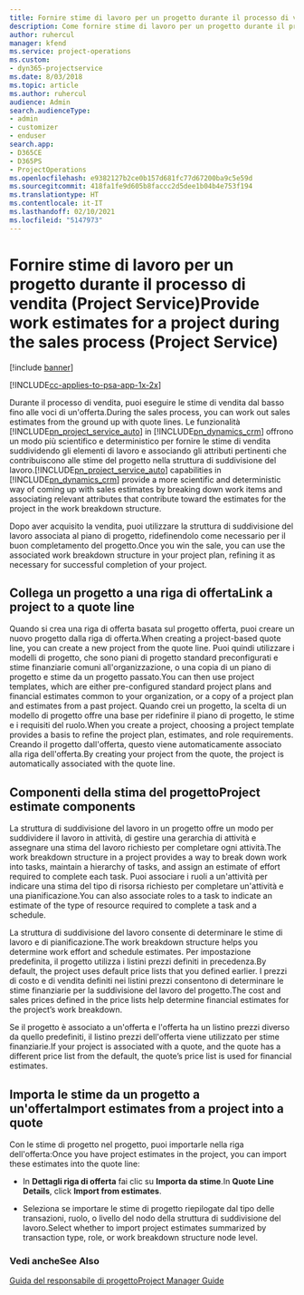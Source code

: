 ```yaml
---
title: Fornire stime di lavoro per un progetto durante il processo di vendita
description: Come fornire stime di lavoro per un progetto durante il processo di vendita in Project Service
author: ruhercul
manager: kfend
ms.service: project-operations
ms.custom:
- dyn365-projectservice
ms.date: 8/03/2018
ms.topic: article
ms.author: ruhercul
audience: Admin
search.audienceType:
- admin
- customizer
- enduser
search.app:
- D365CE
- D365PS
- ProjectOperations
ms.openlocfilehash: e9382127b2ce0b157d681fc77d67200ba9c5e59d
ms.sourcegitcommit: 418fa1fe9d605b8faccc2d5dee1b04b4e753f194
ms.translationtype: HT
ms.contentlocale: it-IT
ms.lasthandoff: 02/10/2021
ms.locfileid: "5147973"
---
```

# <a name="provide-work-estimates-for-a-project-during-the-sales-process-project-service"></a><span data-ttu-id="80dc3-103">Fornire stime di lavoro per un progetto durante il processo di vendita (Project Service)</span><span class="sxs-lookup"><span data-stu-id="80dc3-103">Provide work estimates for a project during the sales process (Project Service)</span></span>

[!include [banner](../includes/psa-now-project-operations.md)]

[!INCLUDE[cc-applies-to-psa-app-1x-2x](../includes/cc-applies-to-psa-app-1x-2x.md)]

<span data-ttu-id="80dc3-104">Durante il processo di vendita, puoi eseguire le stime di vendita dal basso fino alle voci di un'offerta.</span><span class="sxs-lookup"><span data-stu-id="80dc3-104">During the sales process, you can work out sales estimates from the ground up with quote lines.</span></span> <span data-ttu-id="80dc3-105">Le funzionalità [!INCLUDE[pn_project_service_auto](../includes/pn-project-service-auto.md)] in [!INCLUDE[pn_dynamics_crm](../includes/pn-dynamics-crm.md)] offrono un modo più scientifico e deterministico per fornire le stime di vendita suddividendo gli elementi di lavoro e associando gli attributi pertinenti che contribuiscono alle stime del progetto nella struttura di suddivisione del lavoro.</span><span class="sxs-lookup"><span data-stu-id="80dc3-105">[!INCLUDE[pn_project_service_auto](../includes/pn-project-service-auto.md)] capabilities in [!INCLUDE[pn_dynamics_crm](../includes/pn-dynamics-crm.md)] provide a more scientific and deterministic way of coming up with sales estimates by breaking down work items and associating relevant attributes that contribute toward the estimates for the project in the work breakdown structure.</span></span>  
  
 <span data-ttu-id="80dc3-106">Dopo aver acquisito la vendita, puoi utilizzare la struttura di suddivisione del lavoro associata al piano di progetto, ridefinendolo come necessario per il buon completamento del progetto.</span><span class="sxs-lookup"><span data-stu-id="80dc3-106">Once you win the sale, you can use the associated work breakdown structure in your project plan, refining it as necessary for successful completion of your project.</span></span>  
  
## <a name="link-a-project-to-a-quote-line"></a><span data-ttu-id="80dc3-107">Collega un progetto a una riga di offerta</span><span class="sxs-lookup"><span data-stu-id="80dc3-107">Link a project to a quote line</span></span>  
 <span data-ttu-id="80dc3-108">Quando si crea una riga di offerta basata sul progetto offerta, puoi creare un nuovo progetto dalla riga di offerta.</span><span class="sxs-lookup"><span data-stu-id="80dc3-108">When creating a project-based quote line, you can create a new project from the quote line.</span></span> <span data-ttu-id="80dc3-109">Puoi quindi utilizzare i modelli di progetto, che sono piani di progetto standard preconfigurati e stime finanziarie comuni all'organizzazione, o una copia di un piano di progetto e stime da un progetto passato.</span><span class="sxs-lookup"><span data-stu-id="80dc3-109">You can then use project templates, which are either pre-configured standard project plans and financial estimates common to your organization, or a copy of a project plan and estimates from a past project.</span></span> <span data-ttu-id="80dc3-110">Quando crei un progetto, la scelta di un modello di progetto offre una base per ridefinire il piano di progetto, le stime e i requisiti del ruolo.</span><span class="sxs-lookup"><span data-stu-id="80dc3-110">When you create a project, choosing a project template provides a basis to refine the project plan, estimates, and role requirements.</span></span> <span data-ttu-id="80dc3-111">Creando il progetto dall'offerta, questo viene automaticamente associato alla riga dell'offerta.</span><span class="sxs-lookup"><span data-stu-id="80dc3-111">By creating your project from the quote, the project is automatically associated with the quote line.</span></span>  
  
## <a name="project-estimate-components"></a><span data-ttu-id="80dc3-112">Componenti della stima del progetto</span><span class="sxs-lookup"><span data-stu-id="80dc3-112">Project estimate components</span></span>  
 <span data-ttu-id="80dc3-113">La struttura di suddivisione del lavoro in un progetto offre un modo per suddividere il lavoro in attività, di gestire una gerarchia di attività e assegnare una stima del lavoro richiesto per completare ogni attività.</span><span class="sxs-lookup"><span data-stu-id="80dc3-113">The work breakdown structure in a project provides a way to break down work into tasks, maintain a hierarchy of tasks, and assign an estimate of effort required to complete each task.</span></span> <span data-ttu-id="80dc3-114">Puoi associare i ruoli a un'attività per indicare una stima del tipo di risorsa richiesto per completare un'attività e una pianificazione.</span><span class="sxs-lookup"><span data-stu-id="80dc3-114">You can also associate roles to a task to indicate an estimate of the type of resource required to complete a task and a schedule.</span></span>  
  
 <span data-ttu-id="80dc3-115">La struttura di suddivisione del lavoro consente di determinare le stime di lavoro e di pianificazione.</span><span class="sxs-lookup"><span data-stu-id="80dc3-115">The work breakdown structure helps you determine work effort and schedule estimates.</span></span> <span data-ttu-id="80dc3-116">Per impostazione predefinita, il progetto utilizza i listini prezzi definiti in precedenza.</span><span class="sxs-lookup"><span data-stu-id="80dc3-116">By default, the project uses default price lists that you defined earlier.</span></span> <span data-ttu-id="80dc3-117">I prezzi di costo e di vendita definiti nei listini prezzi consentono di determinare le stime finanziarie per la suddivisione del lavoro del progetto.</span><span class="sxs-lookup"><span data-stu-id="80dc3-117">The cost and sales prices defined in the price lists help determine financial estimates for the project’s work breakdown.</span></span>  
  
 <span data-ttu-id="80dc3-118">Se il progetto è associato a un'offerta e l'offerta ha un listino prezzi diverso da quello predefiniti, il listino prezzi dell'offerta viene utilizzato per stime finanziarie.</span><span class="sxs-lookup"><span data-stu-id="80dc3-118">If your project is associated with a quote, and the quote has a different price list from the default, the quote’s price list is used for financial estimates.</span></span>  
  
## <a name="import-estimates-from-a-project-into-a-quote"></a><span data-ttu-id="80dc3-119">Importa le stime da un progetto a un'offerta</span><span class="sxs-lookup"><span data-stu-id="80dc3-119">Import estimates from a project into a quote</span></span>  
 <span data-ttu-id="80dc3-120">Con le stime di progetto nel progetto, puoi importarle nella riga dell'offerta:</span><span class="sxs-lookup"><span data-stu-id="80dc3-120">Once you have project estimates in the project, you can import these estimates into the quote line:</span></span>  
  
-   <span data-ttu-id="80dc3-121">In **Dettagli riga di offerta** fai clic su **Importa da stime**.</span><span class="sxs-lookup"><span data-stu-id="80dc3-121">In **Quote Line Details**, click **Import from estimates**.</span></span> 

-   <span data-ttu-id="80dc3-122">Seleziona se importare le stime di progetto riepilogate dal tipo delle transazioni, ruolo, o livello del nodo della struttura di suddivisione del lavoro.</span><span class="sxs-lookup"><span data-stu-id="80dc3-122">Select whether to import project estimates summarized by transaction type, role, or work breakdown structure node level.</span></span>  
  
### <a name="see-also"></a><span data-ttu-id="80dc3-123">Vedi anche</span><span class="sxs-lookup"><span data-stu-id="80dc3-123">See Also</span></span>  
 [<span data-ttu-id="80dc3-124">Guida del responsabile di progetto</span><span class="sxs-lookup"><span data-stu-id="80dc3-124">Project Manager Guide</span></span>](../psa/project-manager-guide.md)
